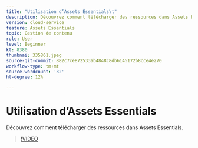 ```yaml
---
title: "Utilisation d’Assets Essentials\t"
description: Découvrez comment télécharger des ressources dans Assets Essentials.
version: cloud-service
feature: Assets Essentials
topic: Gestion de contenu
role: User
level: Beginner
kt: 8380
thumbnai: 335861.jpeg
source-git-commit: 882c7ce872533ab4848c8db6145172b8cce4e270
workflow-type: tm+mt
source-wordcount: '32'
ht-degree: 12%

---
```



# Utilisation d’Assets Essentials

Découvrez comment télécharger des ressources dans Assets Essentials.

>[!VIDEO](https://video.tv.adobe.com/v/335861/?quality=12&learn=on)

